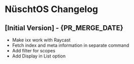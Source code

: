 # NüschtOS Changelog

## [Initial Version] - {PR_MERGE_DATE}

- Make ixx work with Raycast
- Fetch index and meta information in separate command
- Add filter for scopes
- Add Display in List option
